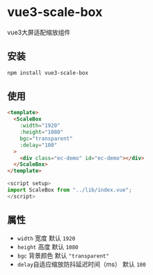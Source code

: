 # vue3-scale-box

vue3大屏适配缩放组件

## 安装
```bash
npm install vue3-scale-box
```

## 使用
```html
<template>
  <ScaleBox
    :width="1920"
    :height="1080"
    bgc="transparent"
    :delay="100"
  >
    <div class="ec-demo" id="ec-demo"></div>
  </ScaleBox>
</template>
```

``` javascript
<script setup>
import ScaleBox from "../lib/index.vue";
</script>
```

## 属性
- ` width ` 宽度 默认 ` 1920 `
- ` height ` 高度 默认 ` 1080 `
- ` bgc ` 背景颜色 默认 ` "transparent" `
- ` delay `自适应缩放防抖延迟时间（ms） 默认 ` 100 `
